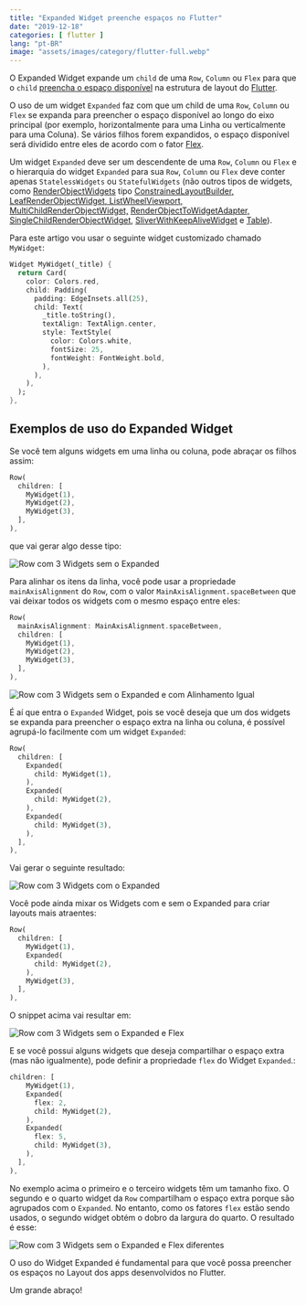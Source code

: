 ```yaml
---
title: "Expanded Widget preenche espaços no Flutter"
date: "2019-12-18"
categories: [ flutter ]
lang: "pt-BR"
image: "assets/images/category/flutter-full.webp"
---
```


O Expanded Widget expande um `child` de uma `Row`, `Column` ou `Flex` para que o `child` [preencha o espaço disponível](https://api.flutter.dev/flutter/widgets/Expanded-class.html) na estrutura de layout do [Flutter](https://www.luizeof.com/).

O uso de um widget `Expanded` faz com que um child de uma `Row`, `Column` ou `Flex` se expanda para preencher o espaço disponível ao longo do eixo principal (por exemplo, horizontalmente para uma Linha ou verticalmente para uma Coluna). Se vários filhos forem expandidos, o espaço disponível será dividido entre eles de acordo com o fator [Flex](https://api.flutter.dev/flutter/widgets/Flexible/flex.html).

Um widget `Expanded` deve ser um descendente de uma `Row`, `Column` ou `Flex` e o hierarquia do widget `Expanded` para sua `Row`, `Column` ou `Flex` deve conter apenas `StatelessWidgets` ou `StatefulWidgets` (não outros tipos de widgets, como [RenderObjectWidgets](https://api.flutter.dev/flutter/widgets/RenderObjectWidget-class.html) tipo [ConstrainedLayoutBuilder](https://api.flutter.dev/flutter/widgets/ConstrainedLayoutBuilder-class.html)[, LeafRenderObjectWidget](https://api.flutter.dev/flutter/widgets/LeafRenderObjectWidget-class.html)[, ListWheelViewport,](https://api.flutter.dev/flutter/widgets/ListWheelViewport-class.html) [MultiChildRenderObjectWidget,](https://api.flutter.dev/flutter/widgets/MultiChildRenderObjectWidget-class.html) [RenderObjectToWidgetAdapter,](https://api.flutter.dev/flutter/widgets/RenderObjectToWidgetAdapter-class.html) [SingleChildRenderObjectWidget,](https://api.flutter.dev/flutter/widgets/SingleChildRenderObjectWidget-class.html) [SliverWithKeepAliveWidget](https://api.flutter.dev/flutter/widgets/SliverWithKeepAliveWidget-class.html) e [Table](https://api.flutter.dev/flutter/widgets/Table-class.html)).

Para este artigo vou usar o seguinte widget customizado chamado `MyWidget`:

```dart
Widget MyWidget(_title) {
  return Card(
    color: Colors.red,
    child: Padding(
      padding: EdgeInsets.all(25),
      child: Text(
        _title.toString(),
        textAlign: TextAlign.center,
        style: TextStyle(
          color: Colors.white,
          fontSize: 25,
          fontWeight: FontWeight.bold,
        ),
      ),
    ),
  );
},
```

## Exemplos de uso do Expanded Widget

Se você tem alguns widgets em uma linha ou coluna, pode abraçar os filhos assim:

```dart
Row(
  children: [
    MyWidget(1),
    MyWidget(2),
    MyWidget(3),
  ],
),
```

que vai gerar algo desse tipo:

![Row com 3 Widgets sem o Expanded](/assets/images/widget-expanded-1-576x1024.png)

Para alinhar os itens da linha, você pode usar a propriedade `mainAxisAlignment` do `Row`, com o valor `MainAxisAlignment.spaceBetween` que vai deixar todos os widgets com o mesmo espaço entre eles:

```dart
Row(
  mainAxisAlignment: MainAxisAlignment.spaceBetween,
  children: [
    MyWidget(1),
    MyWidget(2),
    MyWidget(3),
  ],
),
```

![Row com 3 Widgets sem o Expanded e com Alinhamento Igual](/assets/images/widget-expanded-2-576x1024.png)

É aí que entra o `Expanded` Widget, pois se você deseja que um dos widgets se expanda para preencher o espaço extra na linha ou coluna, é possível agrupá-lo facilmente com um widget `Expanded`:

```dart
Row(
  children: [
    Expanded(
      child: MyWidget(1),
    ),
    Expanded(
      child: MyWidget(2),
    ),
    Expanded(
      child: MyWidget(3),
    ),
  ],
),
```

Vai gerar o seguinte resultado:

![Row com 3 Widgets com o Expanded](/assets//widget-expanded-3-576x1024.png)

Você pode ainda mixar os Widgets com e sem o Expanded para criar layouts mais atraentes:

```dart
Row(
  children: [
    MyWidget(1),
    Expanded(
      child: MyWidget(2),
    ),
    MyWidget(3),
  ],
),
```

O snippet acima vai resultar em:

![Row com 3 Widgets sem o Expanded e Flex](/assets/images/widget-expanded-4-576x1024.png)

E se você possui alguns widgets que deseja compartilhar o espaço extra (mas não igualmente), pode definir a propriedade `flex` do Widget `Expanded`.:

```dart
children: [
    MyWidget(1),
    Expanded(
      flex: 2,
      child: MyWidget(2),
    ),
    Expanded(
      flex: 5,
      child: MyWidget(3),
    ),
  ],
),
```

No exemplo acima o primeiro e o terceiro widgets têm um tamanho fixo. O segundo e o quarto widget da `Row` compartilham o espaço extra porque são agrupados com o `Expanded`. No entanto, como os fatores `flex` estão sendo usados, o segundo widget obtém o dobro da largura do quarto. O resultado é esse:

![Row com 3 Widgets sem o Expanded e Flex diferentes](/assets/images/widget-expanded-5-576x1024.png)

O uso do Widget Expanded é fundamental para que você possa preencher os espaços no Layout dos apps desenvolvidos no Flutter.

Um grande abraço!
